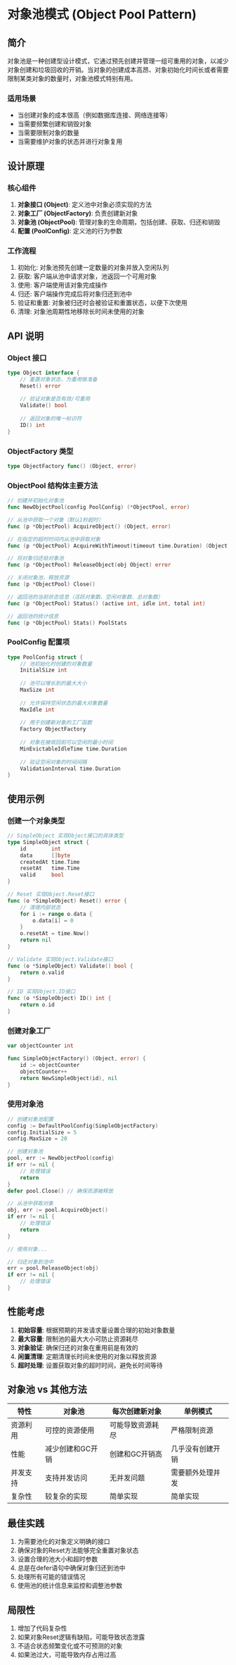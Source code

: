 # 对象池模式 (Object Pool Pattern)

## 简介

对象池是一种创建型设计模式，它通过预先创建并管理一组可重用的对象，以减少对象创建和垃圾回收的开销。当对象的创建成本高昂、对象初始化时间长或者需要限制某类对象的数量时，对象池模式特别有用。

### 适用场景

- 当创建对象的成本很高（例如数据库连接、网络连接等）
- 当需要频繁创建和销毁对象
- 当需要限制对象的数量
- 当需要维护对象的状态并进行对象复用

## 设计原理

### 核心组件

1. **对象接口 (Object)**: 定义池中对象必须实现的方法
2. **对象工厂 (ObjectFactory)**: 负责创建新对象
3. **对象池 (ObjectPool)**: 管理对象的生命周期，包括创建、获取、归还和销毁
4. **配置 (PoolConfig)**: 定义池的行为参数

### 工作流程

1. 初始化: 对象池预先创建一定数量的对象并放入空闲队列
2. 获取: 客户端从池中请求对象，池返回一个可用对象
3. 使用: 客户端使用该对象完成操作
4. 归还: 客户端操作完成后将对象归还到池中
5. 验证和重置: 对象被归还时会被验证和重置状态，以便下次使用
6. 清理: 对象池周期性地移除长时间未使用的对象

## API 说明

### Object 接口

```go
type Object interface {
    // 重置对象状态，为重用做准备
    Reset() error
    
    // 验证对象是否有效/可重用
    Validate() bool
    
    // 返回对象的唯一标识符
    ID() int
}
```

### ObjectFactory 类型

```go
type ObjectFactory func() (Object, error)
```

### ObjectPool 结构体主要方法

```go
// 创建并初始化对象池
func NewObjectPool(config PoolConfig) (*ObjectPool, error)

// 从池中获取一个对象（默认1秒超时）
func (p *ObjectPool) AcquireObject() (Object, error)

// 在指定的超时时间内从池中获取对象
func (p *ObjectPool) AcquireWithTimeout(timeout time.Duration) (Object, error)

// 将对象归还给对象池
func (p *ObjectPool) ReleaseObject(obj Object) error

// 关闭对象池，释放资源
func (p *ObjectPool) Close()

// 返回池的当前状态信息（活跃对象数、空闲对象数、总对象数）
func (p *ObjectPool) Status() (active int, idle int, total int)

// 返回池的统计信息
func (p *ObjectPool) Stats() PoolStats
```

### PoolConfig 配置项

```go
type PoolConfig struct {
    // 池初始化时创建的对象数量
    InitialSize int
    
    // 池可以增长到的最大大小
    MaxSize int
    
    // 允许保持空闲状态的最大对象数量
    MaxIdle int
    
    // 用于创建新对象的工厂函数
    Factory ObjectFactory
    
    // 对象在被收回前可以空闲的最小时间
    MinEvictableIdleTime time.Duration
    
    // 验证空闲对象的时间间隔
    ValidationInterval time.Duration
}
```

## 使用示例

### 创建一个对象类型

```go
// SimpleObject 实现Object接口的具体类型
type SimpleObject struct {
    id        int
    data      []byte
    createdAt time.Time
    resetAt   time.Time
    valid     bool
}

// Reset 实现Object.Reset接口
func (o *SimpleObject) Reset() error {
    // 清理内部状态
    for i := range o.data {
        o.data[i] = 0
    }
    o.resetAt = time.Now()
    return nil
}

// Validate 实现Object.Validate接口
func (o *SimpleObject) Validate() bool {
    return o.valid
}

// ID 实现Object.ID接口
func (o *SimpleObject) ID() int {
    return o.id
}
```

### 创建对象工厂

```go
var objectCounter int

func SimpleObjectFactory() (Object, error) {
    id := objectCounter
    objectCounter++
    return NewSimpleObject(id), nil
}
```

### 使用对象池

```go
// 创建对象池配置
config := DefaultPoolConfig(SimpleObjectFactory)
config.InitialSize = 5
config.MaxSize = 20

// 创建对象池
pool, err := NewObjectPool(config)
if err != nil {
    // 处理错误
    return
}
defer pool.Close() // 确保资源被释放

// 从池中获取对象
obj, err := pool.AcquireObject()
if err != nil {
    // 处理错误
    return
}

// 使用对象...

// 归还对象到池中
err = pool.ReleaseObject(obj)
if err != nil {
    // 处理错误
}
```

## 性能考虑

1. **初始容量**: 根据预期的并发请求量设置合理的初始对象数量
2. **最大容量**: 限制池的最大大小可防止资源耗尽
3. **对象验证**: 确保归还的对象在重用前是有效的
4. **闲置清理**: 定期清理长时间未使用的对象以释放资源
5. **超时处理**: 设置获取对象的超时时间，避免长时间等待

## 对象池 vs 其他方法

| 特性 | 对象池 | 每次创建新对象 | 单例模式 |
|------|--------|--------------|---------|
| 资源利用 | 可控的资源使用 | 可能导致资源耗尽 | 严格限制资源 |
| 性能 | 减少创建和GC开销 | 创建和GC开销高 | 几乎没有创建开销 |
| 并发支持 | 支持并发访问 | 无并发问题 | 需要额外处理并发 |
| 复杂性 | 较复杂的实现 | 简单实现 | 简单实现 |

## 最佳实践

1. 为需要池化的对象定义明确的接口
2. 确保对象的Reset方法能够完全重置对象状态
3. 设置合理的池大小和超时参数
4. 总是在defer语句中确保对象归还到池中
5. 处理所有可能的错误情况
6. 使用池的统计信息来监控和调整池参数

## 局限性

1. 增加了代码复杂性
2. 如果对象Reset逻辑有缺陷，可能导致状态泄露
3. 不适合状态频繁变化或不可预测的对象
4. 如果池过大，可能导致内存占用过高